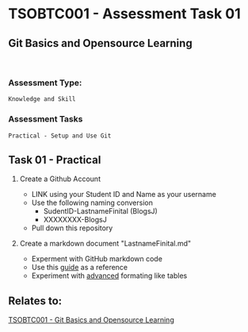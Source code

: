 # TSOBTC001 - Assessment Task 01
## Git Basics and Opensource Learning
<br>

### Assessment Type: 
    Knowledge and Skill
### Assessment Tasks
    Practical - Setup and Use Git

## Task 01 - Practical


 1. Create a Github Account
    * LINK using your Student ID and Name as your username
    * Use the following naming conversion 
        * SudentID-LastnameFinital (BlogsJ)
        * XXXXXXXX-BlogsJ
    * Pull down this repository

2. Create a markdown document "LastnameFinital.md"
    * Experment with GitHub markdown code
    * Use this [guide](https://docs.github.com/en/get-started/writing-on-github/getting-started-with-writing-and-formatting-on-github/basic-writing-and-formatting-syntax) as a reference
    * Experiment with [advanced](https://docs.github.com/en/get-started/writing-on-github/working-with-advanced-formatting/organizing-information-with-tables) formating like tables

## Relates to:

[TSOBTC001 - Git Basics and Opensource Learning](/Units%20of%20Competency/TSOBTC001%20-%20Git%20Basics%20and%20Opensource%20Learning.md)
